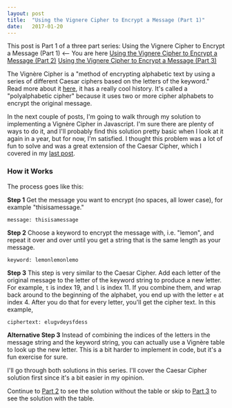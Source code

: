 ```yaml
---
layout: post
title:  "Using the Vignere Cipher to Encrypt a Message (Part 1)"
date:   2017-01-20
---
```


This post is Part 1 of a three part series:
Using the Vignere Cipher to Encrypt a Message (Part 1) <-- You are here
[Using the Vignere Cipher to Encrypt a Message (Part 2)](http://www.vincecampanale.com/blog/2017/02/01/vigenere-cipher-part2/)
[Using the Vignere Cipher to Encrypt a Message (Part 3)](http://www.vincecampanale.com/blog/2017/02/06/vignere-cipher-part3/)


The Vign&egrave;re Cipher is a "method of encrypting alphabetic text by using a series of different Caesar ciphers based on the letters of the keyword." Read more about it [here](https://en.wikipedia.org/wiki/Vigen%C3%A8re_cipher), it has a really cool history. It's called a "polyalphabetic cipher" because it uses two or more cipher alphabets to encrypt the original message.

In the next couple of posts, I'm going to walk through my solution to implementing a Vign&egrave;re Cipher in Javascript. I'm sure there are plenty of ways to do it, and I'll probably find this solution pretty basic when I look at it again in a year, but for now, I'm satisfied. I thought this problem was a lot of fun to solve and was a great extension of the Caesar Cipher, which I covered in my [last post](http://www.vincecampanale.com/blog/2017/01/20/caesar-cipher/).

### How it Works  
The process goes like this:  

**Step 1** Get the message you want to encrypt (no spaces, all lower case), for example "thisisamessage."  
```
message: thisisamessage
```
**Step 2** Choose a keyword to encrypt the message with, i.e. "lemon", and repeat it over and over until you get a string that is the same length as your message.
```
keyword: lemonlemonlemo
```
**Step 3** This step is very similar to the Caesar Cipher. Add each letter of the original message to the letter of the keyword string to produce a new letter. For example, `t` is index 19, and `l` is index 11. If you combine them, and wrap back around to the beginning of the alphabet, you end up with the letter `e` at index 4. After you do that for every letter, you'll get the cipher text. In this example,
```
ciphertext: elugvdeysfdess
```

**Alternative Step 3** Instead of combining the indices of the letters in the message string and the keyword string, you can actually use a Vign&egrave;re table to look up the new letter. This is a bit harder to implement in code, but it's a fun exercise for sure.

I'll go through both solutions in this series. I'll cover the Caesar Cipher solution first since it's a bit easier in my opinion.

Continue to [Part 2](http://www.vincecampanale.com/blog/2017/02/01/vigenere-cipher-part2/) to see the solution without the table or skip to [Part 3]() to see the solution with the table.
